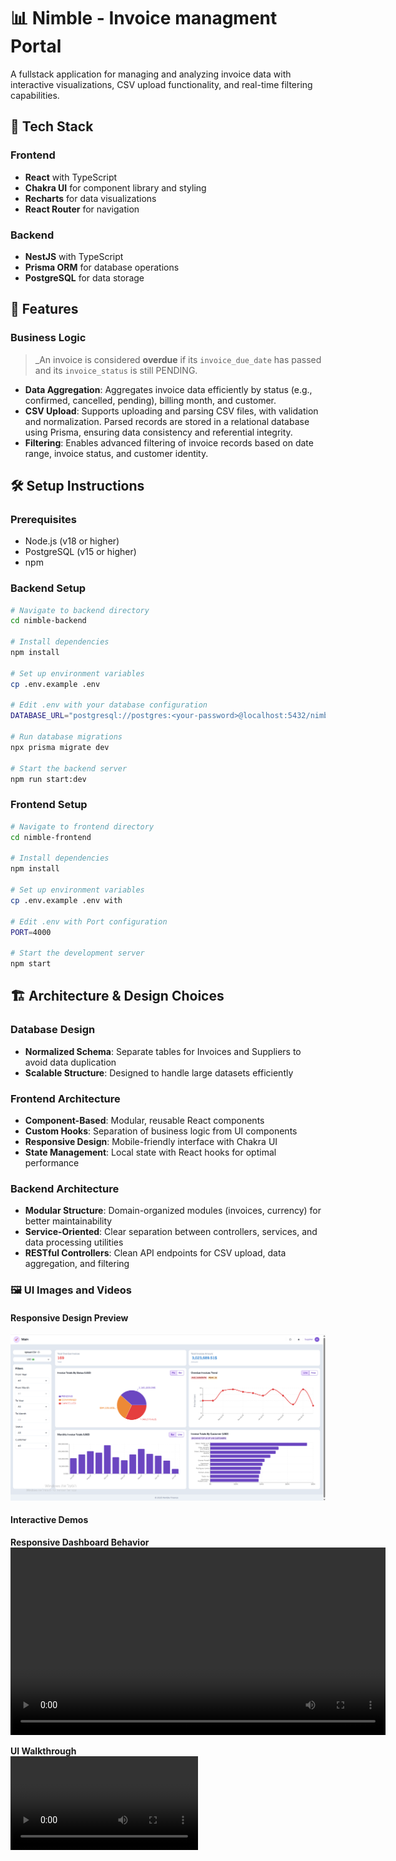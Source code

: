 # 📊 Nimble - Invoice managment Portal

A fullstack application for managing and analyzing invoice data with interactive visualizations, CSV upload functionality, and real-time filtering capabilities.

## 🧩 Tech Stack

### Frontend

- **React** with TypeScript
- **Chakra UI** for component library and styling
- **Recharts** for data visualizations
- **React Router** for navigation

### Backend

- **NestJS** with TypeScript
- **Prisma ORM** for database operations
- **PostgreSQL** for data storage

## 🚀 Features

### Business Logic

> \_An invoice is considered **overdue** if its `invoice_due_date` has passed and its `invoice_status` is still PENDING.

- **Data Aggregation**: Aggregates invoice data efficiently by status (e.g., confirmed, cancelled, pending), billing month, and customer.
- **CSV Upload**: Supports uploading and parsing CSV files, with validation and normalization. Parsed records are stored in a relational database using Prisma, ensuring data consistency and referential integrity.
- **Filtering**: Enables advanced filtering of invoice records based on date range, invoice status, and customer identity.

## 🛠️ Setup Instructions

### Prerequisites

- Node.js (v18 or higher)
- PostgreSQL (v15 or higher)
- npm

### Backend Setup

```bash
# Navigate to backend directory
cd nimble-backend

# Install dependencies
npm install

# Set up environment variables
cp .env.example .env

# Edit .env with your database configuration
DATABASE_URL="postgresql://postgres:<your-password>@localhost:5432/nimble"

# Run database migrations
npx prisma migrate dev

# Start the backend server
npm run start:dev
```

### Frontend Setup

```bash
# Navigate to frontend directory
cd nimble-frontend

# Install dependencies
npm install

# Set up environment variables
cp .env.example .env with

# Edit .env with Port configuration
PORT=4000

# Start the development server
npm start
```

## 🏗️ Architecture & Design Choices

### Database Design

- **Normalized Schema**: Separate tables for Invoices and Suppliers to avoid data duplication
- **Scalable Structure**: Designed to handle large datasets efficiently

### Frontend Architecture

- **Component-Based**: Modular, reusable React components
- **Custom Hooks**: Separation of business logic from UI components
- **Responsive Design**: Mobile-friendly interface with Chakra UI
- **State Management**: Local state with React hooks for optimal performance

### Backend Architecture

- **Modular Structure**: Domain-organized modules (invoices, currency) for better maintainability
- **Service-Oriented**: Clear separation between controllers, services, and data processing utilities
- **RESTful Controllers**: Clean API endpoints for CSV upload, data aggregation, and filtering

### 🖼️ UI Images and Videos

#### Responsive Design Preview

![Responsive Design](image.png)

#### Interactive Demos

**Responsive Dashboard Behavior**  
<video controls width="600" src="20250609-1451-42.0399211.mp4" title="Responsive Design Preview"></video>

**UI Walkthrough**  
<video controls src="20250609-1509-45.6447645.mp4" title="UI Walkthrough"></video>
